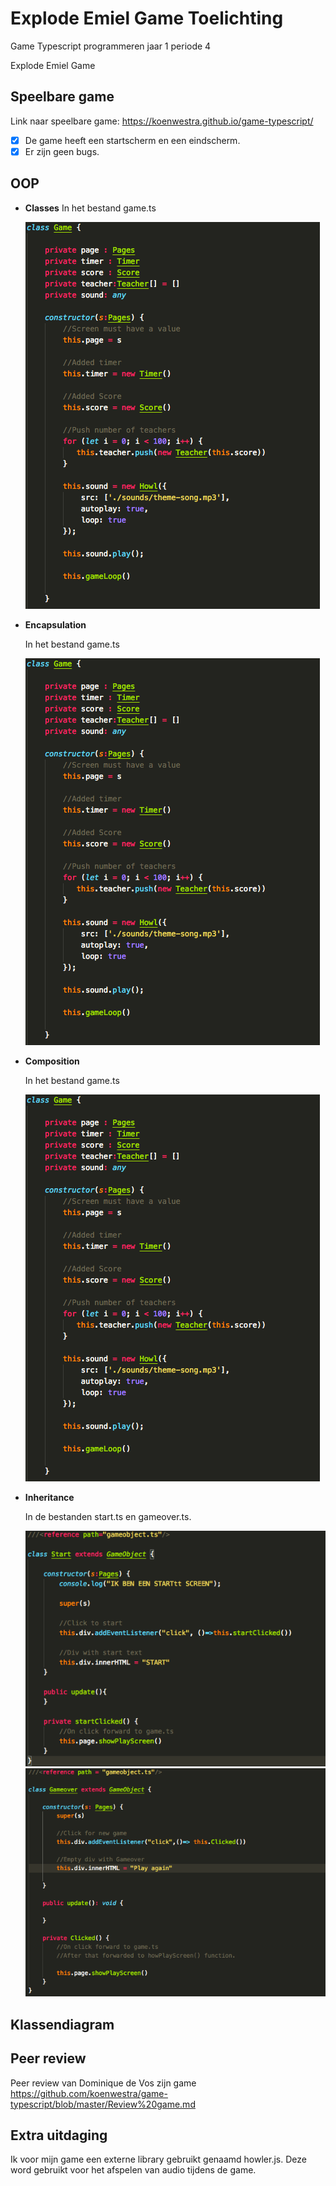 # Explode Emiel Game Toelichting
Game Typescript programmeren jaar 1 periode 4

Explode Emiel Game


## Speelbare game

Link naar speelbare game:
https://koenwestra.github.io/game-typescript/

- [x] De game heeft een startscherm en een eindscherm.
- [x] Er zijn geen bugs.

## OOP 


 - **Classes**
    In het bestand game.ts

    <img src = "https://github.com/koenwestra/game-typescript/blob/master/docs/img/game.png">

 - **Encapsulation**

    In het bestand game.ts
   
    <img src = "https://github.com/koenwestra/game-typescript/blob/master/docs/img/game.png">
   
 - **Composition**
   
    In het bestand game.ts
   
    <img src = "https://github.com/koenwestra/game-typescript/blob/master/docs/img/game.png">

   
 - **Inheritance**
   
     In de bestanden start.ts en gameover.ts.

    <img src = "https://github.com/koenwestra/game-typescript/blob/master/docs/img/start.png">
    <img src = "https://github.com/koenwestra/game-typescript/blob/master/docs/img/gameover.png">
   



## Klassendiagram


## Peer review
Peer review van Dominique de Vos zijn game
https://github.com/koenwestra/game-typescript/blob/master/Review%20game.md

## Extra uitdaging

Ik voor mijn game een externe library gebruikt genaamd howler.js. Deze word gebruikt voor het afspelen van audio tijdens de game.
